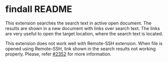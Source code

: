 # findall README

This extension searches the search text in active open document. The results are shown in a new document with links over search text. The links are very useful to open the target location, where the search text is located.

This extension does not work well with Remote-SSH extension. When file is opened using Remote-SSH, link shown in the search results not working properly. Please, refer [#2352](https://github.com/microsoft/vscode-remote-release/issues/2352) for more information.

